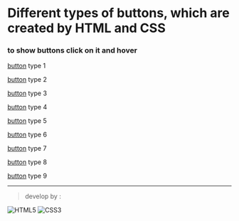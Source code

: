 <h1>Different types of buttons, which are created by HTML and CSS</h1>

<h3>to show buttons click on it and hover </h3>

[button](http://127.0.0.1:5500/button/button1.html) type 1

[button](http://127.0.0.1:5500/button/button2.html) type 2

[button](http://127.0.0.1:5500/button/button3.html) type 3

[button](http://127.0.0.1:5500/button/button4.html) type 4

[button](http://127.0.0.1:5500/button/button5.html) type 5

[button](http://127.0.0.1:5500/button/button6.html) type 6

[button](http://127.0.0.1:5500/button/button7.html) type 7

[button](http://127.0.0.1:5500/button/button8.html) type 8

[button](http://127.0.0.1:5500/button/button9.html) type 9

<hr>

>develop by :

![HTML5](https://img.shields.io/badge/html5-%23E34F26.svg?style=for-the-badge&logo=html5&logoColor=white)
![CSS3](https://img.shields.io/badge/css3-%231572B6.svg?style=for-the-badge&logo=css3&logoColor=white)